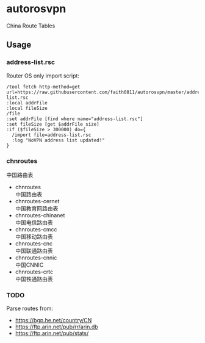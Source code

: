 # autorosvpn
China Route Tables

## Usage

### address-list.rsc
Router OS only import script:

```shell
/tool fetch http-method=get url=https://raw.githubusercontent.com/faith0811/autorosvpn/master/address-list.rsc
:local addrFile
:local fileSize
/file
:set addrFile [find where name="address-list.rsc"]
:set fileSize [get $addrFile size]
:if ($fileSize > 300000) do={
  /import file=address-list.rsc
  :log "NoVPN address list updated!"
}
```

### chnroutes
中国路由表

* chnroutes  
  中国路由表
* chnroutes-cernet  
  中国教育网路由表
* chnroutes-chinanet  
  中国电信路由表
* chnroutes-cmcc  
  中国移动路由表
* chnroutes-cnc  
  中国联通路由表
* chnroutes-cnnic  
  中国CNNIC
* chnroutes-crtc  
  中国铁通路由表

### TODO
Parse routes from:

* https://bgp.he.net/country/CN
* https://ftp.arin.net/pub/rr/arin.db
* https://ftp.arin.net/pub/stats/
